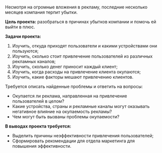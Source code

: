 Несмотря на огромные вложения в рекламу, последние несколько месяцев компания терпит убытки. 

**Цель проекта:** разобраться в причинах убытков компании и помочь ей выйти в плюс.

**Задачи проекта:**
1) Изучить, откуда приходят пользователи и какими устройствами они пользуются;
2) Изучить, сколько стоит привлечение пользователей из различных рекламных каналов;
3) Изучить, сколько денег приносит каждый клиент;
4) Изучить, когда расходы на привлечение клиента окупаются;
5) Изучить, какие факторы мешают привлечению клиентов.

Требуется описать найденные проблемы и ответить на вопросы:
- Окупается ли реклама, направленная на привлечение пользователей в целом? 
- Какие устройства, страны и рекламные каналы могут оказывать негативное влияние на окупаемость рекламы?
- Чем могут быть вызваны проблемы окупаемости? 

**В выводах проекта требуется:**
- Выделить причины неэффективности привлечения пользователей;
- Сформировать рекомендации для отдела маркетинга для повышения эффективности.
